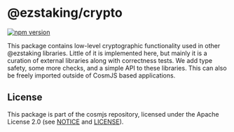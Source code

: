 # @ezstaking/crypto

[![npm version](https://img.shields.io/npm/v/@ezstaking/crypto.svg)](https://www.npmjs.com/package/@ezstaking/crypto)

This package contains low-level cryptographic functionality used in other
@ezstaking libraries. Little of it is implemented here, but mainly it is a curation
of external libraries along with correctness tests. We add type safety, some
more checks, and a simple API to these libraries. This can also be freely
imported outside of CosmJS based applications.

## License

This package is part of the cosmjs repository, licensed under the Apache License
2.0 (see [NOTICE](https://github.com/cosmos/cosmjs/blob/main/NOTICE) and
[LICENSE](https://github.com/cosmos/cosmjs/blob/main/LICENSE)).
